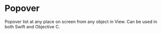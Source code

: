 # Popover
Popover list at any place on screen from any object in View.
Can be used in both Swift and Objective C.
